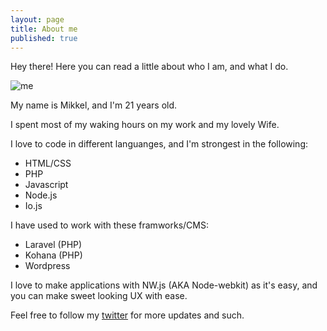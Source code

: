 ```yaml
---
layout: page
title: About me
published: true
---
```


<p class="message">
	Hey there! Here you can read a little about who I am, and what I do.
</p>

![me](http://lambda.sx/7aF)

My name is Mikkel, and I'm 21 years old.

I spent most of my waking hours on my work and my lovely Wife.

I love to code in different languanges, and I'm strongest in the following:

- HTML/CSS
- PHP
- Javascript
- Node.js
- Io.js

I have used to work with these framworks/CMS:

- Laravel (PHP)
- Kohana (PHP)
- Wordpress

I love to make applications with NW.js (AKA Node-webkit) as it's easy, and you can make sweet looking UX with ease.

Feel free to follow my [twitter](https://twitter.com/Dasmikko "My twitter profile") for more updates and such.


